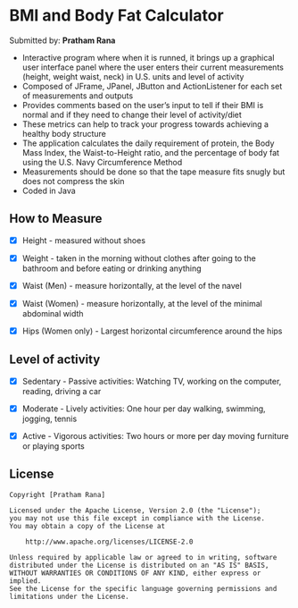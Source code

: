 # **BMI and Body Fat Calculator**

Submitted by: **Pratham Rana**
- Interactive program where when it is runned, it brings up a graphical user interface panel where the user enters their current measurements (height, weight waist, neck) in U.S. units and level of activity
- Composed of JFrame, JPanel, JButton and ActionListener for each set of measurements and outputs
- Provides comments based on the user’s input to tell if their BMI is normal and if they need to change their level of activity/diet 
- These metrics can help to track your progress towards achieving a healthy body structure
- The application calculates the daily requirement of protein, the Body Mass Index, the Waist-to-Height ratio, and the percentage of body fat using the U.S. Navy Circumference Method
- Measurements should be done so that the tape measure fits snugly but does not compress the skin
- Coded in Java


## How to Measure

* [x] Height - measured without shoes
* [x] Weight - taken in the morning without clothes after going to the bathroom and before eating or drinking anything
* [x] Waist (Men) - measure horizontally, at the level of the navel 
* [x] Waist (Women) - measure horizontally, at the level of the minimal abdominal width
* [x] Hips (Women only) - Largest horizontal circumference around the hips


## Level of activity

* [x] Sedentary - Passive activities: Watching TV, working on the computer, reading, driving a car
* [x] Moderate - Lively activities: One hour per day walking, swimming, jogging, tennis
* [x] Active - Vigorous activities: Two hours or more per day moving furniture or playing sports


## License

    Copyright [Pratham Rana]

    Licensed under the Apache License, Version 2.0 (the "License");
    you may not use this file except in compliance with the License.
    You may obtain a copy of the License at

        http://www.apache.org/licenses/LICENSE-2.0

    Unless required by applicable law or agreed to in writing, software
    distributed under the License is distributed on an "AS IS" BASIS,
    WITHOUT WARRANTIES OR CONDITIONS OF ANY KIND, either express or implied.
    See the License for the specific language governing permissions and
    limitations under the License.
    
    
